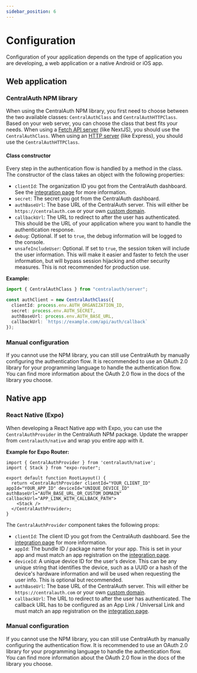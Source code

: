 ```yaml
---
sidebar_position: 6
---
```


# Configuration

Configuration of your application depends on the type of application you are developing, a web application or a native Android or iOS app.

## Web application

### CentralAuth NPM library

When using the CentralAuth NPM library, you first need to choose between the two available classes: `CentralAuthClass` and `CentralAuthHTTPClass`. Based on your web server, you can choose the class that best fits your needs. When using a [Fetch API server](https://developer.mozilla.org/en-US/docs/Web/API/Fetch_API) (like NextJS), you should use the `CentralAuthClass`. When using an [HTTP server](https://nodejs.org/api/http.html) (like Express), you should use the `CentralAuthHTTPClass`.

#### Class constructor

Every step in the authentication flow is handled by a method in the class. The constructor of the class takes an object with the following properties:
- `clientId`: The organization ID you got from the CentralAuth dashboard. See the [integration page](/admin/dashboard/organization/integration) for more information. 
- `secret`: The secret you got from the CentralAuth dashboard.
- `authBaseUrl`: The base URL of the CentralAuth server. This will either be `https://centralauth.com` or your own [custom domain](/admin/dashboard/organization/settings#custom-domains).
- `callbackUrl`: The URL to redirect to after the user has authenticated. This should be the URL of your application where you want to handle the authentication response.
- `debug`: Optional. If set to `true`, the debug information will be logged to the console.
- `unsafeIncludeUser`: Optional. If set to `true`, the session token will include the user information. This will make it easier and faster to fetch the user information, but will bypass session hijacking and other security measures. This is not recommended for production use.

**Example:**

```typescript
import { CentralAuthClass } from "centralauth/server";

const authClient = new CentralAuthClass({
  clientId: process.env.AUTH_ORGANIZATION_ID,
  secret: process.env.AUTH_SECRET,
  authBaseUrl: process.env.AUTH_BASE_URL,
  callbackUrl: `https://example.com/api/auth/callback`
});
```

### Manual configuration

If you cannot use the NPM library, you can still use CentralAuth by manually configuring the authentication flow. It is recommended to use an OAuth 2.0 library for your programming language to handle the authentication flow. You can find more information about the OAuth 2.0 flow in the docs of the library you choose.

## Native app

### React Native (Expo)

When developing a React Native app with Expo, you can use the `CentralAuthProvider` in the CentralAuth NPM package. Update the wrapper from `centralauth/native` and wrap you entire app with it. 

**Example for Expo Router:**

```tsx
import { CentralAuthProvider } from 'centralauth/native';
import { Stack } from "expo-router";

export default function RootLayout() {
  return <CentralAuthProvider clientId="YOUR_CLIENT_ID" appId="YOUR_APP_ID" deviceId="UNIQUE_DEVICE_ID" authBaseUrl="AUTH_BASE_URL_OR_CUSTOM_DOMAIN" callbackUrl="APP_LINK_WITH_CALLBACK_PATH">
    <Stack />
  </CentralAuthProvider>;
}
```

The `CentralAuthProvider` component takes the following props:
- `clientId`: The client ID you got from the CentralAuth dashboard. See the [integration page](/admin/dashboard/organization/integration) for more information.
- `appId`: The bundle ID / package name for your app. This is set in your app and must match an app registration on the [integration page](/admin/dashboard/organization/integration#native-app-registration).
- `deviceId`: A unique device ID for the user's device. This can be any unique string that identifies the device, such as a UUID or a hash of the device's hardware information and will be used when requesting the user info. This is optional but recommended.
- `authBaseUrl`: The base URL of the CentralAuth server. This will either be `https://centralauth.com` or your own [custom domain](/admin/dashboard/organization/settings#custom-domains).
- `callbackUrl`: The URL to redirect to after the user has authenticated. The callback URL has to be configured as an App Link / Universal Link  and must match an app registration on the [integration page](/admin/dashboard/organization/integration#native-app-registration).

### Manual configuration

If you cannot use the NPM library, you can still use CentralAuth by manually configuring the authentication flow. It is recommended to use an OAuth 2.0 library for your programming language to handle the authentication flow. You can find more information about the OAuth 2.0 flow in the docs of the library you choose.